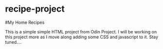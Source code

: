# recipe-project

#My Home Recipes

This is a simple simple HTML project from Odin Project. I will be working on this project more as I move along adding some CSS and javascript to it. Stay tuned....
